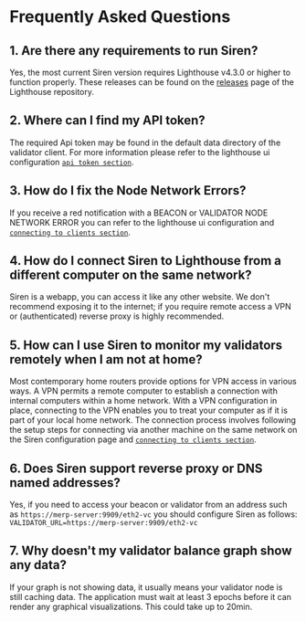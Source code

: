 # Frequently Asked Questions

## 1. Are there any requirements to run Siren?

Yes, the most current Siren version requires Lighthouse v4.3.0 or higher to function properly. These releases can be found on the [releases](https://github.com/sigp/lighthouse/releases) page of the Lighthouse repository.

## 2. Where can I find my API token?

The required Api token may be found in the default data directory of the validator client. For more information please refer to the lighthouse ui configuration [`api token section`](./api-vc-auth-header.md).

## 3. How do I fix the Node Network Errors?

If you receive a red notification with a BEACON or VALIDATOR NODE NETWORK ERROR you can refer to the lighthouse ui configuration and [`connecting to clients section`](./ui-configuration.md#connecting-to-the-clients).

## 4. How do I connect Siren to Lighthouse from a different computer on the same network?

Siren is a webapp, you can access it like any other website. We don't recommend exposing it to the internet; if you require remote access a VPN or (authenticated) reverse proxy is highly recommended.

## 5. How can I use Siren to monitor my validators remotely when I am not at home?

Most contemporary home routers provide options for VPN access in various ways. A VPN permits a remote computer to establish a connection with internal computers within a home network. With a VPN configuration in place, connecting to the VPN enables you to treat your computer as if it is part of your local home network. The connection process involves following the setup steps for connecting via another machine on the same network on the Siren configuration page and [`connecting to clients section`](./ui-configuration.md#connecting-to-the-clients).

## 6. Does Siren support reverse proxy or DNS named addresses?

Yes, if you need to access your beacon or validator from an address such as `https://merp-server:9909/eth2-vc` you should configure Siren as follows:  
`VALIDATOR_URL=https://merp-server:9909/eth2-vc`

## 7. Why doesn't my validator balance graph show any data?

If your graph is not showing data, it usually means your validator node is still caching data. The application must wait at least 3 epochs before it can render any graphical visualizations. This could take up to 20min.
